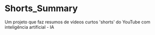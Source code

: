 # Shorts_Summary
Um projeto que faz resumos de vídeos curtos 'shorts' do YouTube com inteligência artificial - IA
